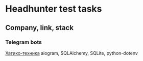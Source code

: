 # Headhunter test tasks

## Company, link, stack

### Telegram bots

[Хатико-техника](https://github.com/The-One-Reborn-developer/headhunter/tree/master/imei-check)
aiogram, SQLAlchemy, SQLite, python-dotenv
